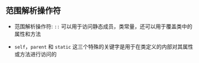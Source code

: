 ## 范围解析操作符
* 范围解析操作符: `::` 可以用于访问静态成员，类常量，还可以用于覆盖类中的属性和方法

* `self`，`parent` 和 `static` 这三个特殊的关键字是用于在类定义的内部对其属性或方法进行访问的
